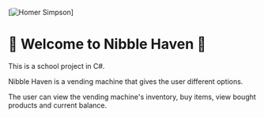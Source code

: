 [![Homer Simpson](https://media1.giphy.com/media/v1.Y2lkPTc5MGI3NjExdGZhM29ra3p2ejIyNzhsN28xazdyNW9zNHhzb2t1cDE2M3RvMmFhcSZlcD12MV9pbnRlcm5hbF9naWZfYnlfaWQmY3Q9Zw/3orif9AZHLOBZaKM1O/giphy.gif)]

# 🌈 Welcome to Nibble Haven 🌈

This is a school project in C#.

Nibble Haven is a vending machine that gives the user different options.

The user can view the vending machine's inventory, buy items, view bought products and current balance.
